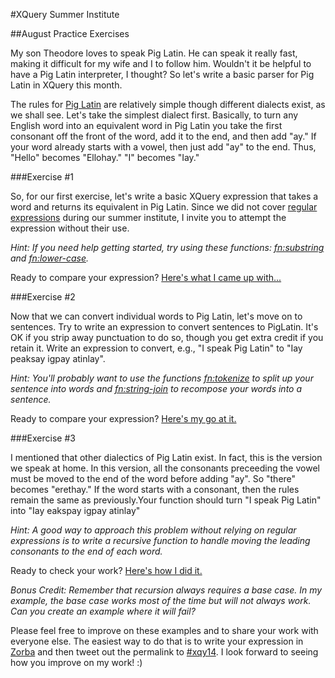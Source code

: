 #XQuery Summer Institute

##August Practice Exercises

My son Theodore loves to speak Pig Latin. He can speak it really fast, making it difficult for my wife and I to follow him. Wouldn't it be helpful to have a Pig Latin interpreter, I thought? So let's write a basic parser for Pig Latin in XQuery this month.

The rules for [Pig Latin](https://en.wikipedia.org/wiki/Pig_Latin) are relatively simple though different dialects exist, as we shall see. Let's take the simplest dialect first. Basically, to turn any English word into an equivalent word in Pig Latin you take the first consonant off the front of the word, add it to the end, and then add "ay." If your word already starts with a vowel, then just add "ay" to the end. Thus, "Hello" becomes "Ellohay." "I" becomes "Iay."

###Exercise #1

So, for our first exercise, let's write a basic XQuery expression that takes a word and returns its equivalent in Pig Latin. Since we did not cover [regular expressions](https://en.wikipedia.org/wiki/Regular_expression) during our summer institute, I invite you to attempt the expression without their use.

*Hint: If you need help getting started, try using these functions: [fn:substring](http://www.xqueryfunctions.com/xq/fn_substring.html) and [fn:lower-case](http://www.xqueryfunctions.com/xq/fn_lower-case.html).*

Ready to compare your expression? [Here's what I came up with...](http://try.zorba.io/queries/xquery/QK5qu0xXmoe16U2ruUvUJMyf768%3D)

###Exercise #2

Now that we can convert individual words to Pig Latin, let's move on to sentences. Try to write an expression to convert sentences to PigLatin. It's OK if you strip away punctuation to do so, though you get extra credit if you retain it. Write an expression to convert, e.g., "I speak Pig Latin" to "Iay peaksay igpay atinlay".

*Hint: You'll probably want to use the functions [fn:tokenize](http://www.xqueryfunctions.com/xq/fn_tokenize.html) to split up your sentence into words and [fn:string-join](http://www.xqueryfunctions.com/xq/fn_string-join.html) to recompose your words into a sentence.*

Ready to compare your expression? [Here's my go at it.](http://try.zorba.io/queries/xquery/viIDlwPueygREld7%2FOCE3n9AYEE%3D)

###Exercise #3

I mentioned that other dialectics of Pig Latin exist. In fact, this is the version we speak at home. In this version, all the consonants preceeding the vowel must be moved to the end of the word before adding "ay". So "there" becomes "erethay." If the word starts with a consonant, then the rules remain the same as previously.Your function should turn "I speak Pig Latin" into "Iay eakspay igpay atinlay"

*Hint: A good way to approach this problem without relying on regular expressions is to write a recursive function to handle moving the leading consonants to the end of each word.*

Ready to check your work? [Here's how I did it.](http://try.zorba.io/queries/xquery/htyppNcHns5R%2BLIHC%2FJz%2BmlQGDU%3D)

*Bonus Credit: Remember that recursion always requires a base case. In my example, the base case works most of the time but will not always work. Can you create an example where it will fail?*

Please feel free to improve on these examples and to share your work with everyone else. The easiest way to do that is to write your expression in [Zorba](try.zorba.io) and then tweet out the permalink to [#xqy14](https://twitter.com/hashtag/xqy14). I look forward to seeing how you improve on my work! :)
